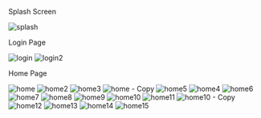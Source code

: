 Splash Screen

![splash](https://github.com/user-attachments/assets/46bbdc60-f8c8-4d5f-96ee-f3583d1435cb)

Login Page

![login](https://github.com/user-attachments/assets/5e66f5bf-9bde-4ef5-b834-4b3ea0c00c62)
![login2](https://github.com/user-attachments/assets/cd334e29-1b9b-4a8d-9e17-4ae4c259a38f)

Home Page

![home](https://github.com/user-attachments/assets/6ce308ab-8fac-4133-b6a9-a19f432d4f2c)
![home2](https://github.com/user-attachments/assets/1e29cbf5-6596-4b61-88c5-2c6d8089c312)
![home3](https://github.com/user-attachments/assets/84d47ce5-e988-4647-baf0-f1a55edee968)
![home - Copy](https://github.com/user-attachments/assets/f693831d-7d2c-4159-bdef-03d4be3acc76)
![home5](https://github.com/user-attachments/assets/fc249383-be44-4aa6-b7ce-8e06e0a4f158)
![home4](https://github.com/user-attachments/assets/8cafe614-243b-4419-a4a9-47c52bce39c8)
![home6](https://github.com/user-attachments/assets/792abd69-f5ff-4e10-a9dc-a75224058ac7)
![home7](https://github.com/user-attachments/assets/a5a988d3-e880-4b9b-a214-844030c0f5fb)
![home8](https://github.com/user-attachments/assets/0fbb1f51-9028-42ac-80da-01a0a70f9b60)
![home9](https://github.com/user-attachments/assets/309d6913-62e5-435e-9d77-e91e4adb9fea)
![home10](https://github.com/user-attachments/assets/a9df8da2-8c53-448e-ae42-751599ecba72)
![home11](https://github.com/user-attachments/assets/1f896673-edd6-45e1-9814-b55813edc363)
![home10 - Copy](https://github.com/user-attachments/assets/6c09a3a4-6837-4167-98a6-ee5f7f87afd5)
![home12](https://github.com/user-attachments/assets/e84f4c0f-b11f-4650-b658-93fc366c56ca)
![home13](https://github.com/user-attachments/assets/5a67f944-8b3d-4180-8f53-cd2a5e89987d)
![home14](https://github.com/user-attachments/assets/cc861eed-3a0f-484b-b04f-27baee191056)
![home15](https://github.com/user-attachments/assets/e0ee61fb-275d-4eb1-ba08-2ad2e4939177)


